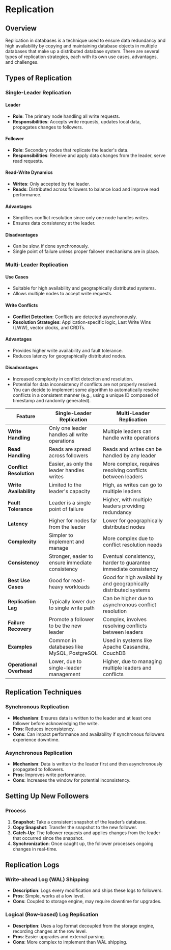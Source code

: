 # Replication

## Overview
Replication in databases is a technique used to ensure data redundancy and high availability by copying and maintaining database objects in multiple databases that make up a distributed database system. There are several types of replication strategies, each with its own use cases, advantages, and challenges.

## Types of Replication

### Single-Leader Replication

#### Leader
- **Role**: The primary node handling all write requests.
- **Responsibilities**: Accepts write requests, updates local data, propagates changes to followers.

#### Follower
- **Role**: Secondary nodes that replicate the leader's data.
- **Responsibilities**: Receive and apply data changes from the leader, serve read requests.

#### Read-Write Dynamics
- **Writes**: Only accepted by the leader.
- **Reads**: Distributed across followers to balance load and improve read performance.

#### Advantages
- Simplifies conflict resolution since only one node handles writes.
- Ensures data consistency at the leader.

#### Disadvantages
- Can be slow, if done synchronously.
- Single point of failure unless proper failover mechanisms are in place.

### Multi-Leader Replication

#### Use Cases
- Suitable for high availability and geographically distributed systems.
- Allows multiple nodes to accept write requests.

#### Write Conflicts
- **Conflict Detection**: Conflicts are detected asynchronously.
- **Resolution Strategies**: Application-specific logic, Last Write Wins (LWW), vector clocks, and CRDTs.

#### Advantages
- Provides higher write availability and fault tolerance.
- Reduces latency for geographically distributed nodes.

#### Disadvantages
- Increased complexity in conflict detection and resolution.
- Potential for data inconsistency if conflicts are not properly resolved. You can decide to implement some algorithm to automatically resolve conflicts in a consistent manner (e.g., using a unique ID composed of timestamp and randomly generated).


| Feature                      | Single-Leader Replication                           | Multi-Leader Replication                          |
|------------------------------|----------------------------------------------------|--------------------------------------------------|
| **Write Handling**           | Only one leader handles all write operations       | Multiple leaders can handle write operations     |
| **Read Handling**            | Reads are spread across followers                  | Reads and writes can be handled by any leader    |
| **Conflict Resolution**      | Easier, as only the leader handles writes          | More complex, requires resolving conflicts between leaders |
| **Write Availability**       | Limited to the leader's capacity                   | High, as writes can go to multiple leaders       |
| **Fault Tolerance**          | Leader is a single point of failure                | Higher, with multiple leaders providing redundancy |
| **Latency**                  | Higher for nodes far from the leader               | Lower for geographically distributed nodes       |
| **Complexity**               | Simpler to implement and manage                    | More complex due to conflict resolution needs    |
| **Consistency**              | Stronger, easier to ensure immediate consistency   | Eventual consistency, harder to guarantee immediate consistency |
| **Best Use Cases**           | Good for read-heavy workloads                      | Good for high availability and geographically distributed systems |
| **Replication Lag**          | Typically lower due to single write path           | Can be higher due to asynchronous conflict resolution |
| **Failure Recovery**         | Promote a follower to be the new leader            | Complex, involves resolving conflicts between leaders |
| **Examples**                 | Common in databases like MySQL, PostgreSQL         | Used in systems like Apache Cassandra, CouchDB   |
| **Operational Overhead**     | Lower, due to single-leader management             | Higher, due to managing multiple leaders and conflicts |



## Replication Techniques

### Synchronous Replication
- **Mechanism**: Ensures data is written to the leader and at least one follower before acknowledging the write.
- **Pros**: Reduces inconsistency.
- **Cons**: Can impact performance and availability if synchronous followers experience downtime.

### Asynchronous Replication
- **Mechanism**: Data is written to the leader first and then asynchronously propagated to followers.
- **Pros**: Improves write performance.
- **Cons**: Increases the window for potential inconsistency.

## Setting Up New Followers

### Process
1. **Snapshot**: Take a consistent snapshot of the leader’s database.
2. **Copy Snapshot**: Transfer the snapshot to the new follower.
3. **Catch-Up**: The follower requests and applies changes from the leader that occurred since the snapshot.
4. **Synchronization**: Once caught up, the follower processes ongoing changes in real-time.

## Replication Logs

### Write-ahead Log (WAL) Shipping
- **Description**: Logs every modification and ships these logs to followers.
- **Pros**: Simple, works at a low level.
- **Cons**: Coupled to storage engine, may require downtime for upgrades.

### Logical (Row-based) Log Replication
- **Description**: Uses a log format decoupled from the storage engine, recording changes at the row level.
- **Pros**: Easier upgrades and external parsing.
- **Cons**: More complex to implement than WAL shipping.